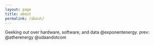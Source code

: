 ```yaml
---
layout: page
title: about
permalink: /about/
---
```



Geeking out over hardware, software, and data @exponentenergy. prev: @atherenergy @udaandotcom
